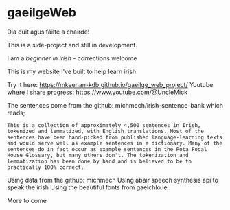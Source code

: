 # gaeilgeWeb
Dia duit agus fáilte a chairde!

This is a side-project and still in development.

I am a *beginner in irish* - corrections welcome

This is my website I've built to help learn irish.

Try it here: https://mkeenan-kdb.github.io/gaeilge_web_project/
Youtube where I share progress: https://www.youtube.com/@UncleMick

The sentences come from the github: michmech/irish-sentence-bank
which reads;
```
This is a collection of approximately 4,500 sentences in Irish, tokenized and lemmatized, with English translations. Most of the sentences have been hand-picked from published language-learning texts and would serve well as example sentences in a dictionary. Many of the sentences do in fact occur as example sentences in the Pota Focal House Glossary, but many others don't. The tokenization and lemmatization has been done by hand and is believed to be to practically 100% correct.
```

Using data from the github: michmech
Using abair speech synthesis api to speak the irish
Using the beautiful fonts from gaelchlo.ie

More to come
